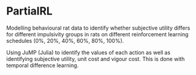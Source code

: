 # PartialRL
Modelling behavioural rat data to identify whether subjective utility differs for different impulsivity groups in rats on different reinforcement learning schedules (0%, 20%, 40%, 60%, 80%, 100%).

Using JuMP (Julia) to identify the values of each action as well as identifying subjective utility, unit cost and vigour cost. This is  done with temporal difference learning.
